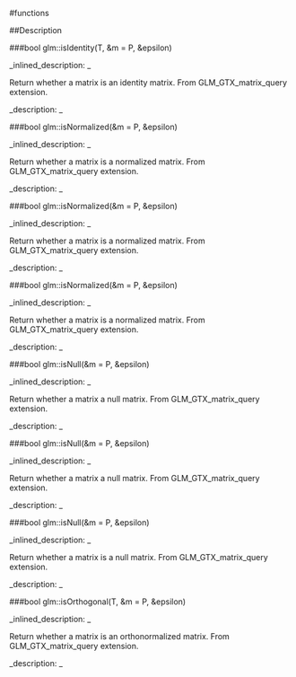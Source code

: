 #functions


<!--
_visible: True_
_advanced: False_
-->

##Description





<!----------------------------------------------------------------------------->

###bool glm::isIdentity(T, &m = P, &epsilon)

<!--
_syntax: glm::isIdentity(T, &m = P, &epsilon)_
_name: glm::isIdentity_
_returns: bool_
_returns_description: _
_parameters: const matType< T, P > &m=P, const T &epsilon_
_version_started: 0.10.0_
_version_deprecated: _
_summary: _
_constant: False_
_static: False_
_visible: True_
_advanced: False_
-->

_inlined_description: _

Return whether a matrix is an identity matrix.
From GLM_GTX_matrix_query extension.





_description: _







<!----------------------------------------------------------------------------->

###bool glm::isNormalized(&m = P, &epsilon)

<!--
_syntax: glm::isNormalized(&m = P, &epsilon)_
_name: glm::isNormalized_
_returns: bool_
_returns_description: _
_parameters: const glm::mat2 &m=P, const T &epsilon_
_version_started: 0.10.0_
_version_deprecated: _
_summary: _
_constant: False_
_static: False_
_visible: True_
_advanced: False_
-->

_inlined_description: _

Return whether a matrix is a normalized matrix.
From GLM_GTX_matrix_query extension.





_description: _







<!----------------------------------------------------------------------------->

###bool glm::isNormalized(&m = P, &epsilon)

<!--
_syntax: glm::isNormalized(&m = P, &epsilon)_
_name: glm::isNormalized_
_returns: bool_
_returns_description: _
_parameters: const glm::mat3 &m=P, const T &epsilon_
_version_started: 0.10.0_
_version_deprecated: _
_summary: _
_constant: False_
_static: False_
_visible: True_
_advanced: False_
-->

_inlined_description: _

Return whether a matrix is a normalized matrix.
From GLM_GTX_matrix_query extension.





_description: _







<!----------------------------------------------------------------------------->

###bool glm::isNormalized(&m = P, &epsilon)

<!--
_syntax: glm::isNormalized(&m = P, &epsilon)_
_name: glm::isNormalized_
_returns: bool_
_returns_description: _
_parameters: const glm::mat4 &m=P, const T &epsilon_
_version_started: 0.10.0_
_version_deprecated: _
_summary: _
_constant: False_
_static: False_
_visible: True_
_advanced: False_
-->

_inlined_description: _

Return whether a matrix is a normalized matrix.
From GLM_GTX_matrix_query extension.





_description: _







<!----------------------------------------------------------------------------->

###bool glm::isNull(&m = P, &epsilon)

<!--
_syntax: glm::isNull(&m = P, &epsilon)_
_name: glm::isNull_
_returns: bool_
_returns_description: _
_parameters: const glm::mat2 &m=P, const T &epsilon_
_version_started: 0.10.0_
_version_deprecated: _
_summary: _
_constant: False_
_static: False_
_visible: True_
_advanced: False_
-->

_inlined_description: _

Return whether a matrix a null matrix.
From GLM_GTX_matrix_query extension.





_description: _







<!----------------------------------------------------------------------------->

###bool glm::isNull(&m = P, &epsilon)

<!--
_syntax: glm::isNull(&m = P, &epsilon)_
_name: glm::isNull_
_returns: bool_
_returns_description: _
_parameters: const glm::mat3 &m=P, const T &epsilon_
_version_started: 0.10.0_
_version_deprecated: _
_summary: _
_constant: False_
_static: False_
_visible: True_
_advanced: False_
-->

_inlined_description: _

Return whether a matrix a null matrix.
From GLM_GTX_matrix_query extension.





_description: _







<!----------------------------------------------------------------------------->

###bool glm::isNull(&m = P, &epsilon)

<!--
_syntax: glm::isNull(&m = P, &epsilon)_
_name: glm::isNull_
_returns: bool_
_returns_description: _
_parameters: const glm::mat4 &m=P, const T &epsilon_
_version_started: 0.10.0_
_version_deprecated: _
_summary: _
_constant: False_
_static: False_
_visible: True_
_advanced: False_
-->

_inlined_description: _

Return whether a matrix is a null matrix.
From GLM_GTX_matrix_query extension.





_description: _







<!----------------------------------------------------------------------------->

###bool glm::isOrthogonal(T, &m = P, &epsilon)

<!--
_syntax: glm::isOrthogonal(T, &m = P, &epsilon)_
_name: glm::isOrthogonal_
_returns: bool_
_returns_description: _
_parameters: const matType< T, P > &m=P, const T &epsilon_
_version_started: 0.10.0_
_version_deprecated: _
_summary: _
_constant: False_
_static: False_
_visible: True_
_advanced: False_
-->

_inlined_description: _

Return whether a matrix is an orthonormalized matrix.
From GLM_GTX_matrix_query extension.





_description: _







<!----------------------------------------------------------------------------->

